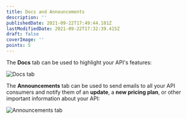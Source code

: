 ```yaml
---
title: Docs and Announcements
description: ''
publishedDate: 2021-09-22T17:49:44.101Z
lastModifiedDate: 2021-09-22T17:32:39.415Z
draft: false
coverImage: ''
points: 5
---
```


The **Docs** tab can be used to highlight your API's features:

![Docs tab](https://raw.githubusercontent.com/RapidAPI/DevRel-Stack-Data/production/learn/posts/rapidapi-hub-provider/images/image19.png)

The **Announcements** tab can be used to send emails to all your API consumers and notify them of an **update**, a **new pricing plan**, or other important information about your API:

![Announcements tab](https://raw.githubusercontent.com/RapidAPI/DevRel-Stack-Data/production/learn/posts/rapidapi-hub-provider/images/image20.png)
